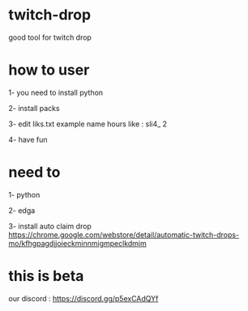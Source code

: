 # twitch-drop
good tool for twitch drop

# how to user
1- you need to install python


2- install packs


3- edit liks.txt example name hours like : sli4_ 2


4- have fun

# need to 
1- python


2- edga


3- install auto claim drop https://chrome.google.com/webstore/detail/automatic-twitch-drops-mo/kfhgpagdjjoieckminnmigmpeclkdmjm


# this is beta 

our discord : https://discord.gg/p5exCAdQYf
